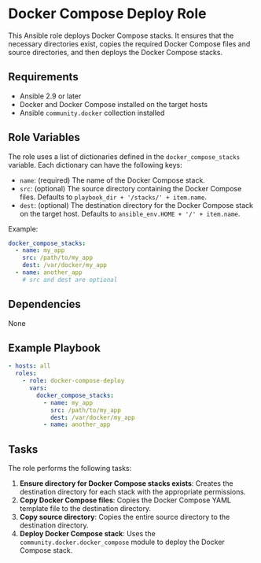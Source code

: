 # Docker Compose Deploy Role

This Ansible role deploys Docker Compose stacks. It ensures that the necessary directories exist, copies the required Docker Compose files and source directories, and then deploys the Docker Compose stacks.

## Requirements

- Ansible 2.9 or later
- Docker and Docker Compose installed on the target hosts
- Ansible `community.docker` collection installed

## Role Variables

The role uses a list of dictionaries defined in the `docker_compose_stacks` variable. Each dictionary can have the following keys:

- `name`: (required) The name of the Docker Compose stack.
- `src`: (optional) The source directory containing the Docker Compose files. Defaults to `playbook_dir + '/stacks/' + item.name`.
- `dest`: (optional) The destination directory for the Docker Compose stack on the target host. Defaults to `ansible_env.HOME + '/' + item.name`.

Example:
```yaml
docker_compose_stacks:
  - name: my_app
    src: /path/to/my_app
    dest: /var/docker/my_app
  - name: another_app
    # src and dest are optional
```

## Dependencies

None

## Example Playbook

```yaml
- hosts: all
  roles:
    - role: docker-compose-deploy
      vars:
        docker_compose_stacks:
          - name: my_app
            src: /path/to/my_app
            dest: /var/docker/my_app
          - name: another_app
```

## Tasks

The role performs the following tasks:

1. **Ensure directory for Docker Compose stacks exists**: Creates the destination directory for each stack with the appropriate permissions.
2. **Copy Docker Compose files**: Copies the Docker Compose YAML template file to the destination directory.
3. **Copy source directory**: Copies the entire source directory to the destination directory.
4. **Deploy Docker Compose stack**: Uses the `community.docker.docker_compose` module to deploy the Docker Compose stack.
